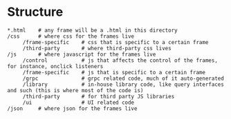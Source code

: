 # Structure <a name="project_structure"></a>
    *.html    # any frame will be a .html in this directory
    /css      # where css for the frames live
         /frame-specific    # css that is specific to a certain frame
         /third-party       # where third-party css lives  
    /js       # where javascript for the frames live
         /control           # js that affects the control of the frames, for instance, onclick listeners
         /frame-specific    # js that is specific to a certain frame
         /grpc              # grpc related code, much of it auto-generated
         /library           # in-house library code, like query interfaces and such (this is where most of the code is)
         /third-party       # for third party JS libraries
         /ui                # UI related code
    /json     # where json for the frames live
